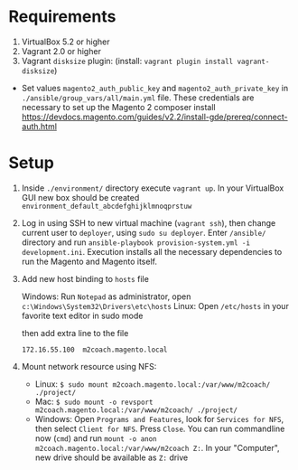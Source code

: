 # Requirements

1. VirtualBox 5.2 or higher
2. Vagrant 2.0 or higher
3. Vagrant `disksize` plugin: (install: `vagrant plugin install vagrant-disksize`)

* Set values `magento2_auth_public_key` and `magento2_auth_private_key` in `./ansible/group_vars/all/main.yml` file. These credentials are necessary to set up the Magento 2 composer install https://devdocs.magento.com/guides/v2.2/install-gde/prereq/connect-auth.html


# Setup

1. Inside `./environment/` directory execute `vagrant up`. In your VirtualBox GUI new box should be created `environment_default_abcdefghijklmnoqprstuw`
2. Log in using SSH to new virtual machine (`vagrant ssh`), then change current user to `deployer`, using `sudo su deployer`. Enter `/ansible/` directory and run `ansible-playbook provision-system.yml -i development.ini`. Execution installs all the necessary dependencies to run the Magento and Magento itself.
3. Add new host binding to `hosts` file

   Windows: Run `Notepad` as administrator, open `c:\Windows\System32\Drivers\etc\hosts`
   Linux: Open `/etc/hosts` in your favorite text editor in sudo mode

   then add extra line to the file
   ```
   172.16.55.100  m2coach.magento.local
   ```

4. Mount network resource using NFS:
   * Linux: `$ sudo mount m2coach.magento.local:/var/www/m2coach/ ./project/`
   * Mac: `$ sudo mount -o revsport m2coach.magento.local:/var/www/m2coach/ ./project/`
   * Windows: Open `Programs and Features`, look for `Services for NFS`, then select `Client for NFS`. Press `Close`. You can run commandline now (`cmd`) and run `mount -o anon m2coach.magento.local:/var/www/m2coach Z:`. In your "Computer", new drive should be available as `Z:` drive
